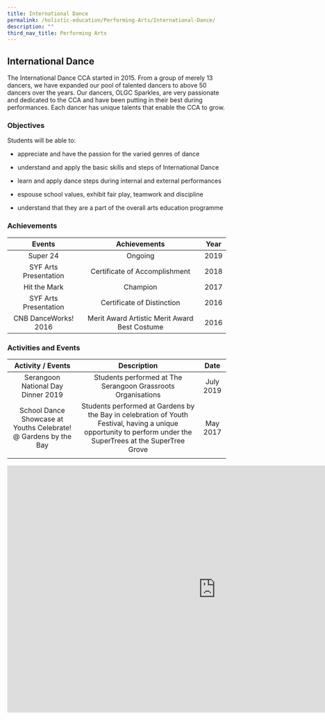 ```yaml
---
title: International Dance
permalink: /holistic-education/Performing-Arts/International-Dance/
description: ""
third_nav_title: Performing Arts
---
```

## International Dance

The International Dance CCA started in 2015. From a group of merely 13 dancers, we have expanded our pool of talented dancers to above 50 dancers over the years. Our dancers, OLGC Sparkles, are very passionate and dedicated to the CCA and have been putting in their best during performances. Each dancer has unique talents that enable the CCA to grow.

### Objectives


Students will be able to:  
  

*   appreciate and have the passion for the varied genres of dance  
     
 *   understand and apply the basic skills and steps of International Dance  
     
 *   learn and apply dance steps during internal and external performances  
     
 *   espouse school values, exhibit fair play, teamwork and discipline  
     
 *   understand that they are a part of the overall arts education programme

### Achievements 

|         Events         |                  Achievements                  |  Year |
|:----------------------:|:----------------------------------------------:|:-----:|
| Super 24               |                     Ongoing                    |  2019 |
| SYF Arts Presentation  |          Certificate of Accomplishment         |  2018 |
| Hit the Mark           |                    Champion                    |  2017 |
| SYF Arts Presentation  |           Certificate of Distinction           | 2016  |
| CNB DanceWorks! 2016   |  Merit Award Artistic Merit Award Best Costume |  2016 |

### Activities and Events

|                        Activity / Events                        |                                                                          Description                                                                          |    Date   |
|:---------------------------------------------------------------:|:-------------------------------------------------------------------------------------------------------------------------------------------------------------:|:---------:|
| Serangoon National Day Dinner 2019                              | Students performed at The Serangoon Grassroots Organisations                                                                                                  | July 2019 |
| School Dance Showcase at Youths Celebrate! @ Gardens by the Bay | Students performed at Gardens by the Bay in celebration of Youth Festival, having a unique opportunity to perform under the SuperTrees at the SuperTree Grove |  May 2017 |
|                                                                 |                                                                                                                                                               |           |

<iframe allowfullscreen="true" height="569" width="960" frameborder="0" src="https://docs.google.com/presentation/d/e/2PACX-1vQx1aWa9EYwcyfPMVtiYch7irh-IoazWkr5bYyIfV30Xv857fJGUu_9EyirOLotHO0U8nHVgGjYArjE/embed?start=false&amp;loop=false&amp;delayms=3000"></iframe>

